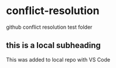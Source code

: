 # conflict-resolution
github conflict resolution test folder

## this is a local subheading
This was added to local repo with VS Code